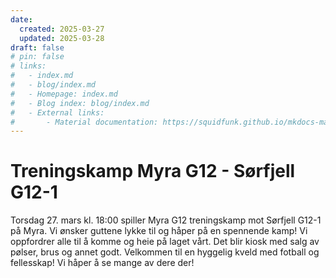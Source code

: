 ```yaml
---
date:
  created: 2025-03-27
  updated: 2025-03-28
draft: false
# pin: false
# links:
#   - index.md
#   - blog/index.md
#   - Homepage: index.md
#   - Blog index: blog/index.md
#   - External links:
#       - Material documentation: https://squidfunk.github.io/mkdocs-material
---
```


# Treningskamp Myra G12 - Sørfjell G12-1

Torsdag 27. mars kl. 18:00 spiller Myra G12 treningskamp mot Sørfjell G12-1 på Myra. Vi ønsker guttene lykke til og håper på en spennende kamp!
Vi oppfordrer alle til å komme og heie på laget vårt. Det blir kiosk med salg av pølser, brus og annet godt. Velkommen til en hyggelig kveld med fotball og fellesskap!
Vi håper å se mange av dere der!
